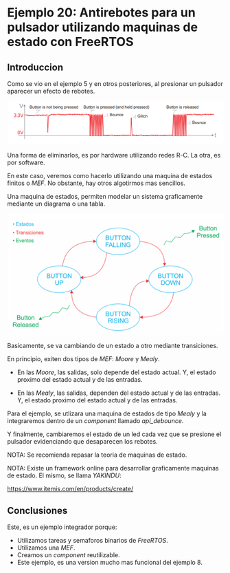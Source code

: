 # Ejemplo 20: Antirebotes para un pulsador utilizando maquinas de estado con FreeRTOS

## Introduccion

Como se vio en el ejemplo 5 y en otros posteriores, al presionar un pulsador aparecer un efecto de rebotes.

![Rebote](/ej20-antirebotes-pulsador/rebote.png "Rebote")

Una forma de eliminarlos, es por hardware utilizando redes R-C. La otra, es por software.

En este caso, veremos como hacerlo utilizando una maquina de estados finitos o _MEF_. No obstante, hay otros algotirmos mas sencillos.

Una maquina de estados, permiten modelar un sistema graficamente mediante un diagrama o una tabla.

![Diagrama de Estados](/ej20-antirebotes-pulsador/diagrama.png "Diagrama de Estados")

Basicamente, se va cambiando de un estado a otro mediante transiciones.

En principio, exiten dos tipos de _MEF_: _Moore_ y _Mealy_.

- En las _Moore_, las salidas, solo depende del estado actual. Y, el estado proximo del estado actual y de las entradas.

- En las _Mealy_, las salidas, dependen del estado actual y de las entradas. Y, el estado proximo del estado actual y de las entradas.

Para el ejemplo, se utlizara una maquina de estados de tipo _Mealy_ y la integraremos dentro de un _component_ llamado _api_debounce_.

Y finalmente, cambiaremos el estado de un led cada vez que se presione el pulsador evidenciando que desaparecen los rebotes.

NOTA: Se recomienda repasar la teoria de maquinas de estado.

NOTA: Existe un framework online para desarrollar graficamente maquinas de estado. El mismo, se llama _YAKINDU_:

https://www.itemis.com/en/products/create/

## Conclusiones

Este, es un ejemplo integrador porque:

- Utilizamos tareas y semaforos binarios de _FreeRTOS_.
- Utilizamos una _MEF_.
- Creamos un _component_ reutilizable.
- Este ejemplo, es una version mucho mas funcional del ejemplo 8.
